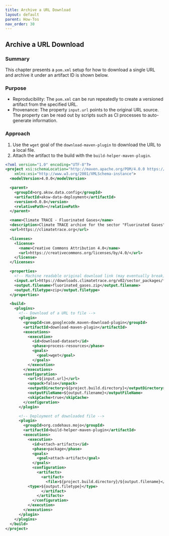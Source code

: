```yaml
---
title: Archive a URL Download
layout: default
parent: How-Tos
nav_order: 30
---
```


## Archive a URL Download

### Summary

This chapter presents a `pom.xml` setup for how to download a single URL and archive it under an artifact ID is shown below.

### Purpose

* Reproducibility: The `pom.xml` can be run repeatedly to create a versioned artifact from the specified URL.
* Provenance: The property `input.url` points to the original URL source. The property can be read out by scripts such as CI processes to auto-generate information.


### Approach

1. Use the `wget` goal of the `download-maven-plugin` to download the URL to a local file.
2. Attach the artifact to the build with the `build-helper-maven-plugin`.

```xml
<?xml version="1.0" encoding="UTF-8"?>
<project xsi:schemaLocation="http://maven.apache.org/POM/4.0.0 https://maven.apache.org/xsd/maven-4.0.0.xsd" xmlns="http://maven.apache.org/POM/4.0.0"
    xmlns:xsi="http://www.w3.org/2001/XMLSchema-instance">
  <modelVersion>4.0.0</modelVersion>

  <parent>
    <groupId>org.aksw.data.config</groupId>
    <artifactId>aksw-data-deployment</artifactId>
    <version>0.0.8</version>
    <relativePath></relativePath>
  </parent>

  <name>Climate TRACE - Fluorinated Gases</name>
  <description>Climate TRACE archive for the sector "Fluorinated Gases".</description>
  <url>https://climatetrace.org</url>

  <licenses>    
    <license>
      <name>Creative Commons Attribution 4.0</name>
      <url>https://creativecommons.org/licenses/by/4.0/</url>
    </license>
  </licenses>

  <properties>
    <!-- Machine readable original download link (may eventually break) -->
    <input.url>https://downloads.climatetrace.org/v02/sector_packages/fluorinated_gases.zip</input.url>
    <output.filename>fluorinated_gases.zip</output.filename>
    <output.filetype>zip</output.filetype>
  </properties>

  <build>
    <plugins>    
      <!-- Download of a URL to file -->
      <plugin>
        <groupId>com.googlecode.maven-download-plugin</groupId>
        <artifactId>download-maven-plugin</artifactId>
        <executions>
          <execution>
            <id>download-dataset</id>
            <phase>process-resources</phase>
            <goals>
              <goal>wget</goal>
            </goals>
          </execution>
        </executions>
        <configuration>
          <url>${input.url}</url>
          <unpack>false</unpack>
          <outputDirectory>${project.build.directory}</outputDirectory>
          <outputFileName>${output.filename}</outputFileName>
          <skipCache>true</skipCache>
        </configuration>
      </plugin>

      <!-- Deployment of downloaded file -->
      <plugin>
        <groupId>org.codehaus.mojo</groupId>
        <artifactId>build-helper-maven-plugin</artifactId>
        <executions>
          <execution>
            <id>attach-artifacts</id>
            <phase>package</phase>
            <goals>
              <goal>attach-artifact</goal>
            </goals>
            <configuration>
              <artifacts>
                <artifact>
                  <file>${project.build.directory}/${output.filename}</file>
		  <type>${output.filetype}</type>
                </artifact>
              </artifacts>
            </configuration>
          </execution>
        </executions>
      </plugin>
    </plugins>
  </build>
</project>
```

